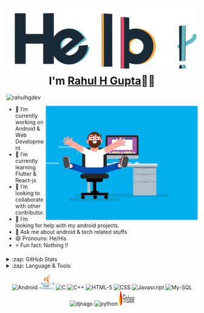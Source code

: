 <h1 align="center"> <img src="https://github.com/rahulhgdev/rahulhgdev/blob/main/hello_1.gif" alt="hello-gif"> <br >I'm <a href="https://twitter.com/rahulhgdev/">Rahul H Gupta</a>👨‍💻</h1>

<p align="left"> <img src="https://komarev.com/ghpvc/?username=rahulhgdev&label=Profile%20views&color=129e00&style=plastic" alt="rahulhgdev" /> </p>

<img align="right" alt="GIF" src="https://github.com/rahulhgdev/rahulhgdev/blob/main/rhl3.gif" width="400px" />

- 🔭 I’m currently working on Android & Web Development
- 🌱 I’m currently learning Flutter & React-js
- 👯 I’m looking to collaborate with other contributor.
- 🤔 I’m looking for help with my android projects.
- 💬 Ask me about android & tech related stuffs
- 😄 Pronouns: He/His
- ⚡ Fun fact: Nothing !!

<details>
  <summary>:zap: GitHub Stats</summary>
  <img align="left" alt="rahulhgdev's GitHub Stats" src="https://github-readme-stats.vercel.app/api?username=rahulhgdev&show_icons=true&hide_border=true&theme=radical" /> </details>
<details>
 <summary>:zap: Language & Tools</summary>
<p><img align="left" src="https://github-readme-stats.vercel.app/api/top-langs?username=rahulhgdev&show_icons=true&locale=en&layout=compact" alt="rahulhgdev" /></p>
</details>
<p align="center">
<img src="https://raw.githubusercontent.com/gilbarbara/logos/master/logos/android-icon.svg" alt="Android" width="40" height="40"/> 
<img src="https://raw.githubusercontent.com/gilbarbara/logos/master/logos/java.svg" alt="Java" width="40" height="40"/> 
<img src="https://raw.githubusercontent.com/gilbarbara/logos/master/logos/c.svg" alt="C" width="40" height="40"/>
<img src="https://raw.githubusercontent.com/gilbarbara/logos/master/logos/c-plusplus.svg" alt="C++" width="40" height="40"/> 
<img src="https://raw.githubusercontent.com/gilbarbara/logos/master/logos/html-5.svg" alt="HTML-5" width="40" height="40"/>
<img src="https://raw.githubusercontent.com/gilbarbara/logos/master/logos/css-3.svg" alt="CSS" width="40" height="40"/> 
<img src="https://raw.githubusercontent.com/gilbarbara/logos/master/logos/javascript.svg" alt="Javascript" width="40" height="40"/> 
<img src="https://raw.githubusercontent.com/gilbarbara/logos/master/logos/mysql.svg" alt="My-SQL" width="40" height="40"/>
<img src="https://github.com/gilbarbara/logos/blob/master/logos/django.svg" alt="djnago" width="40" height="40"/> 
<img src="https://github.com/gilbarbara/logos/blob/master/logos/python.svg" alt="python" width="40" height="40"/>  
<img src="https://raw.githubusercontent.com/gilbarbara/logos/master/logos/firebase.svg" alt="Firebase" width="40" height="40"/> 
</p>
